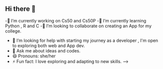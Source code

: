## Hi there 👋
-🔭 I’m currently working on Cs50 and Cs50P
-🌱 I’m currently learning  Python , R and C
-👯 I’m looking to collaborate on creating an App for my college.
- 🤔 I’m looking for help with starting my journey as a developer , I'm open to exploring both web and App dev.
- 💬 Ask me about ideas and codes.
- 😄 Pronouns: she/her
- ⚡ Fun fact: I love exploring and adapting to new skills. 
--> 

<!--
**quantachroma/quantachroma** is a ✨ _special_ ✨ repository because its `README.md` (this file) appears on your GitHub profile.

Here are some ideas to get you started:

## 🔭 I’m currently working on Cs50 and Cs50P
## 🌱 I’m currently learning  Python , R and C
## 👯 I’m looking to collaborate on creating an App for my college.
- 🤔 I’m looking for help with starting my journey as a developer , I'm open to exploring both web and App dev.
- 💬 Ask me about ideas and codes.
- 😄 Pronouns: she/her
- ⚡ Fun fact: I love exploring and adapting to new skills. 
-->
